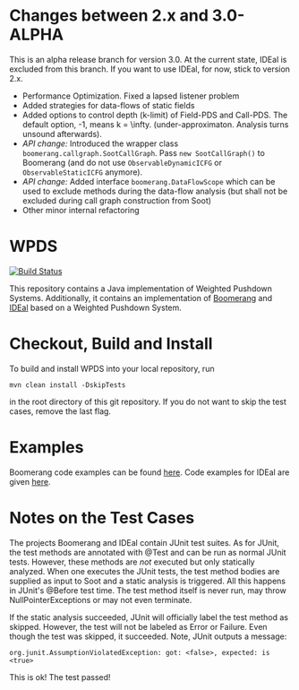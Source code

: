 # Changes between 2.x and 3.0-ALPHA

This is an alpha release branch for version 3.0. At the current state, IDEal is excluded from this branch.
If you want to use IDEal, for now, stick to version 2.x.

* Performance Optimization. Fixed a lapsed listener problem
* Added strategies for data-flows of static fields
* Added options to control depth (k-limit) of Field-PDS and Call-PDS. The default option, -1, means k = \infty. (under-approximaton. Analysis turns unsound afterwards).
* *API change:* Introduced the wrapper class `boomerang.callgraph.SootCallGraph`. Pass `new SootCallGraph()` to Boomerang (and do not use `ObservableDynamicICFG` or `ObservableStaticICFG` anymore).
* *API change:* Added interface `boomerang.DataFlowScope` which can be used to exclude methods during the data-flow analysis (but shall not be excluded during call graph construction from Soot)
* Other minor internal refactoring 


# WPDS

[![Build Status](https://soot-build.cs.uni-paderborn.de/jenkins/buildStatus/icon?job=boomerang%2FWPDS-Multibranch%2Fmaster)](https://soot-build.cs.uni-paderborn.de/jenkins/job/boomerang/job/WPDS-Multibranch/job/master/)

This repository contains a Java implementation of Weighted Pushdown Systems.
Additionally, it contains an implementation of [Boomerang](boomerangPDS) and [IDEal](idealPDS) based on a Weighted Pushdown System.

# Checkout, Build and Install

To build and install WPDS into your local repository, run 

``mvn clean install -DskipTests``

in the root directory of this git repository. If you do not want to skip the test cases, remove the last flag.

# Examples

Boomerang code examples can be found [here](https://github.com/CROSSINGTUD/WPDS/blob/master/boomerangPDS/src/main/java/boomerang/example/ExampleMain.java). Code examples for IDEal are given [here](https://github.com/CROSSINGTUD/WPDS/tree/master/idealPDS/src/main/java/inference/example).


# Notes on the Test Cases

The projects Boomerang and IDEal contain JUnit test suites. As for JUnit, the test methods are annotated with @Test and can be run as normal JUnit tests.
However, these methods are *not* executed but only statically analyzed. When one executes the JUnit tests, the test method bodies are supplied as input to Soot 
and a static analysis is triggered. All this happens in JUnit's @Before test time. The test method itself is never run, may throw NullPointerExceptions or may not even terminate.

If the static analysis succeeded, JUnit will officially label the test method as skipped. However, the test will not be labeled as Error or Failure. 
Even though the test was skipped, it succeeded. Note, JUnit outputs a message:

``org.junit.AssumptionViolatedException: got: <false>, expected: is <true>``

This is ok! The test passed!
